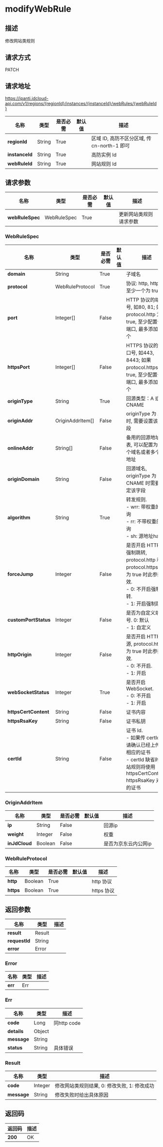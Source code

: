 # modifyWebRule


## 描述
修改网站类规则

## 请求方式
PATCH

## 请求地址
https://ipanti.jdcloud-api.com/v1/regions/{regionId}/instances/{instanceId}/webRules/{webRuleId}

|名称|类型|是否必需|默认值|描述|
|---|---|---|---|---|
|**regionId**|String|True| |区域 ID, 高防不区分区域, 传 cn-north-1 即可|
|**instanceId**|String|True| |高防实例 Id|
|**webRuleId**|String|True| |网站规则 Id|

## 请求参数
|名称|类型|是否必需|默认值|描述|
|---|---|---|---|---|
|**webRuleSpec**|WebRuleSpec|True| |更新网站类规则请求参数|

### WebRuleSpec
|名称|类型|是否必需|默认值|描述|
|---|---|---|---|---|
|**domain**|String|True| |子域名|
|**protocol**|WebRuleProtocol|True| |协议: http, https 至少一个为 true|
|**port**|Integer[]|False| |HTTP 协议的端口号, 如80, 81; 如果 protocol.http 为 true, 至少配置一个端口, 最多添加 5 个|
|**httpsPort**|Integer[]|False| |HTTPS 协议的端口号, 如443, 8443; 如果 protocol.https 为 true, 至少配置一个端口, 最多添加 5 个|
|**originType**|String|True| |回源类型：A 或者 CNAME|
|**originAddr**|OriginAddrItem[]|False| |originType 为 A 时, 需要设置该字段|
|**onlineAddr**|String[]|False| |备用的回源地址列表, 可以配置为一个域名或者多个 ip 地址|
|**originDomain**|String|False| |回源域名, originType 为 CNAME 时需要指定该字段|
|**algorithm**|String|True| |转发规则. <br>- wrr: 带权重的轮询<br>- rr:  不带权重的轮询<br>- sh:  源地址hash|
|**forceJump**|Integer|False| |是否开启 HTTPS 强制跳转, protocol.http 和 protocol.https 都为 true 时此参数生效. <br>- 0: 不开启强制跳转. <br>- 1: 开启强制跳转|
|**customPortStatus**|Integer|False| |是否为自定义端口号. 0: 默认<br>- 1: 自定义|
|**httpOrigin**|Integer|False| |是否开启 HTTP 回源, protocol.https 为 true 时此参数生效. <br>- 0: 不开启. <br>- 1: 开启|
|**webSocketStatus**|Integer|True| |是否开启 WebSocket.<br>- 0: 不开启<br>- 1: 开启|
|**httpsCertContent**|String|False| |证书内容|
|**httpsRsaKey**|String|False| |证书私钥|
|**certId**|String|False| |证书 Id. <br>- 如果传 certId, 请确认已经上传了相应的证书<br>- certId 缺省时网站规则将使用 httpsCertContent, httpsRsaKey 对应的证书|
### OriginAddrItem
|名称|类型|是否必需|默认值|描述|
|---|---|---|---|---|
|**ip**|String|False| |回源ip|
|**weight**|Integer|False| |权重|
|**inJdCloud**|Boolean|False| |是否为京东云内公网ip|
### WebRuleProtocol
|名称|类型|是否必需|默认值|描述|
|---|---|---|---|---|
|**http**|Boolean|True| |http 协议|
|**https**|Boolean|True| |https 协议|

## 返回参数
|名称|类型|描述|
|---|---|---|
|**result**|Result| |
|**requestId**|String| |
|**error**|Error| |

### Error
|名称|类型|描述|
|---|---|---|
|**err**|Err| |
### Err
|名称|类型|描述|
|---|---|---|
|**code**|Long|同http code|
|**details**|Object| |
|**message**|String| |
|**status**|String|具体错误|
### Result
|名称|类型|描述|
|---|---|---|
|**code**|Integer|修改网站类规则结果, 0: 修改失败, 1: 修改成功|
|**message**|String|修改失败时给出具体原因|

## 返回码
|返回码|描述|
|---|---|
|**200**|OK|
